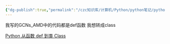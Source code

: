 ```yaml
---
{"dg-publish":true,"permalink":"/czc知识库/计算机/Python/python笔记/python class类编程 面向对象编程/","dgPassFrontmatter":true,"created":"2024-12-07T08:39:46.886+08:00","updated":"2024-12-08T12:19:23.652+08:00"}
---
```



我写的GCNs_AMD中的代码都是def函数
我想转成class

[Python 从函数 def 到类 Class](https://blog.csdn.net/weixin_44786530/article/details/90105432)

